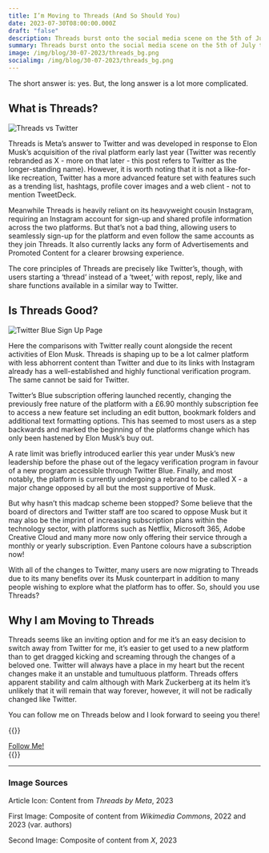 ```yaml
---
title: I’m Moving to Threads (And So Should You)
date: 2023-07-30T08:00:00.000Z
draft: "false"
description: Threads burst onto the social media scene on the 5th of July this year and whilst it has certainly gained attention, is it a good platform and should you use it?
summary: Threads burst onto the social media scene on the 5th of July this year and whilst it has certainly gained attention, is it a good platform and should you use it?
image: /img/blog/30-07-2023/threads_bg.png
socialimg: /img/blog/30-07-2023/threads_bg.png
---
```


The short answer is: yes. But, the long answer is a lot more complicated.

## What is Threads?

![Threads vs Twitter](/img/blog/30-07-2023/threads_v_twitter.png)

Threads is Meta’s answer to Twitter and was developed in response to Elon Musk’s acquisition of the rival platform early last year (Twitter was recently rebranded as X - more on that later - this post refers to Twitter as the longer-standing name). However, it is worth noting that it is not a like-for-like recreation, Twitter has a more advanced feature set with features such as a trending list, hashtags, profile cover images and a web client - not to mention TweetDeck.

Meanwhile Threads is heavily reliant on its heavyweight cousin Instagram, requiring an Instagram account for sign-up and shared profile information across the two platforms. But that’s not a bad thing, allowing users to seamlessly sign-up for the platform and even follow the same accounts as they join Threads. It also currently lacks any form of Advertisements and Promoted Content for a clearer browsing experience.

The core principles of Threads are precisely like Twitter’s, though, with users starting a ‘thread’ instead of a ‘tweet,’ with repost, reply, like and share functions available in a similar way to Twitter.

## Is Threads Good?

![Twitter Blue Sign Up Page](/img/blog/30-07-2023/twitter_blue.png)

Here the comparisons with Twitter really count alongside the recent activities of Elon Musk. Threads is shaping up to be a lot calmer platform with less abhorrent content than Twitter and due to its links with Instagram already has a well-established and highly functional verification program. The same cannot be said for Twitter.

Twitter’s Blue subscription offering launched recently, changing the previously free nature of the platform with a £6.90 monthly subscription fee to access a new feature set including an edit button, bookmark folders and additional text formatting options. This has seemed to most users as a step backwards and marked the beginning of the platforms change which has only been hastened by Elon Musk’s buy out.

A rate limit was briefly introduced earlier this year under Musk’s new leadership before the phase out of the legacy verification program in favour of a new program accessible through Twitter Blue. Finally, and most notably, the platform is currently undergoing a rebrand to be called X - a major change opposed by all but the most supportive of Musk.

But why hasn’t this madcap scheme been stopped? Some believe that the board of directors and Twitter staff are too scared to oppose Musk but it may also be the imprint of increasing subscription plans within the technology sector, with platforms such as Netflix, Microsoft 365, Adobe Creative Cloud and many more now only offering their service through a monthly or yearly subscription. Even Pantone colours have a subscription now!

With all of the changes to Twitter, many users are now migrating to Threads due to its many benefits over its Musk counterpart in addition to many people wishing to explore what the platform has to offer. So, should you use Threads?

## Why I am Moving to Threads

Threads seems like an inviting option and for me it’s an easy decision to switch away from Twitter for me, it’s easier to get used to a new platform than to get dragged kicking and screaming through the changes of a beloved one. Twitter will always have a place in my heart but the recent changes make it an unstable and tumultuous platform. Threads offers apparent stability and calm although with Mark Zuckerberg at its helm it’s unlikely that it will remain that way forever, however, it will not be radically changed like Twitter.

You can follow me on Threads below and I look forward to seeing you there!

{{<rawhtml>}}

<div class="tc ma3">
<a href="https://link.neoski.uk/threads" class="btn raise">Follow Me!</a>
</div>
{{</rawhtml>}}

---

### Image Sources

Article Icon: Content from _Threads by Meta_, 2023

First Image: Composite of content from _Wikimedia Commons_, 2022 and 2023 (var. authors)

Second Image: Composite of content from _X_, 2023
